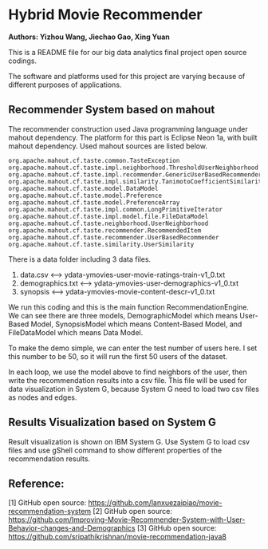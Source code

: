 # Hybrid Movie Recommender 
**Authors: Yizhou Wang, Jiechao Gao, Xing Yuan**

This is a README file for our big data analytics final project open source codings.

The software and platforms used for this project are varying because of different purposes of applications. 

## Recommender System based on mahout

The recommender construction used Java programming language under mahout dependency. The platform for this part is Eclipse Neon 1a, with built mahout dependency. Used mahout sources are listed below.

	org.apache.mahout.cf.taste.common.TasteException
	org.apache.mahout.cf.taste.impl.neighborhood.ThresholdUserNeighborhood
	org.apache.mahout.cf.taste.impl.recommender.GenericUserBasedRecommender
	org.apache.mahout.cf.taste.impl.similarity.TanimotoCoefficientSimilarity
	org.apache.mahout.cf.taste.model.DataModel
	org.apache.mahout.cf.taste.model.Preference
	org.apache.mahout.cf.taste.model.PreferenceArray
	org.apache.mahout.cf.taste.impl.common.LongPrimitiveIterator
	org.apache.mahout.cf.taste.impl.model.file.FileDataModel
	org.apache.mahout.cf.taste.neighborhood.UserNeighborhood
	org.apache.mahout.cf.taste.recommender.RecommendedItem
	org.apache.mahout.cf.taste.recommender.UserBasedRecommender
	org.apache.mahout.cf.taste.similarity.UserSimilarity

There is a data folder including 3 data files. 

 1. data.csv 		<—> 	ydata-ymovies-user-movie-ratings-train-v1_0.txt
 2. demographics.txt 	<—> 	ydata-ymovies-user-demographics-v1_0.txt
 3. synopsis 		<—> 	ydata-ymovies-movie-content-descr-v1_0.txt

We run this coding and this is the main function RecommendationEngine. We can see there are three models, DemographicModel which means User-Based Model, SynopsisModel which means Content-Based Model, and FileDataModel which means Data Model. 

To make the demo simple, we can enter the test number of users here. I set this number to be 50, so it will run the first 50 users of the dataset. 

In each loop, we use the model above to find neighbors of the user, then write the recommendation results into a csv file. This file will be used for data visualization in System G, because System G need to load two csv files as nodes and edges.

## Results Visualization based on System G

Result visualization is shown on IBM System G. Use System G to load csv files and use gShell command to show different properties of the recommendation results. 

## Reference: 

[1] GitHub open source: https://github.com/lanxuezaipiao/movie-recommendation-system
[2] GitHub open source: https://github.com/Improving-Movie-Recommender-System-with-User-Behavior-changes-and-Demographics
[3] GitHub open source: https://github.com/sripathikrishnan/movie-recommendation-java8
